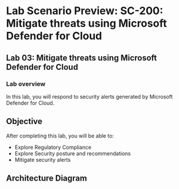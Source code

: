 # Lab Scenario Preview: SC-200: Mitigate threats using Microsoft Defender for Cloud

## Lab 03: Mitigate threats using Microsoft Defender for Cloud

### Lab overview

In this lab, you will respond to security alerts generated by Microsoft Defender for Cloud.

## Objective
  
  After completing this lab, you will be able to:

- Explore Regulatory Compliance
- Explore Security posture and recommendations
- Mitigate security alerts
  
## Architecture Diagram


